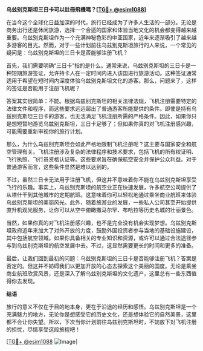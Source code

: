 **乌兹别克斯坦三日卡可以註冊飛機嗎？[[TG💪+ @esim1088](https://t.me/s/esim1088)]**

在当今这个全球化日益加深的时代，旅行已经成为了许多人生活的一部分。无论是商务出行还是休闲旅游，选择一个合适的国家和体验当地文化的机会都变得越来越重要。乌兹别克斯坦作为一个充满神秘色彩的中亚国家，近年来逐渐吸引了越来越多游客的目光。然而，对于一些计划前往乌兹别克斯坦旅行的人来说，一个常见的疑问是：乌兹别克斯坦的三日卡是否能够注册飞机？

首先，我们需要明确“三日卡”指的是什么。通常来说，乌兹别克斯坦的三日卡是一种短期旅游签证，允许持卡人在一定时间内进入该国进行旅游活动。这种签证通常适用于希望在短时间内深度体验乌兹别克斯坦文化的游客。那么，问题来了，这样的签证是否能用于注册飞机呢？

答案其实很简单：不能。根据乌兹别克斯坦的相关法律法规，飞机注册需要特定的法律文件和程序，而这些要求远远超出了普通游客所能提供的条件。即使是持有乌兹别克斯坦三日卡的游客，也无法满足飞机注册所需的严格条件。因此，如果你只是想短暂地游览乌兹别克斯坦，三日卡足够了；但如果你真的对飞机注册感兴趣，可能需要重新审视你的旅行计划。

那么，为什么乌兹别克斯坦会如此严格地限制飞机注册呢？这主要与国家安全和航空管理有关。飞机注册涉及复杂的法律程序和技术要求，包括飞机的所有权证明、飞行执照、飞行员资格认证等。这些要求旨在确保航空安全并保护公众利益。对于普通游客而言，这些条件显然是难以达到的。

不过，虽然三日卡无法用于注册飞机，但这并不意味着你不能在乌兹别克斯坦享受飞行的乐趣。事实上，乌兹别克斯坦的航空业正在快速发展，许多航空公司提供了从塔什干到其他城市的定期航班。这意味着你可以轻松地通过乘坐商业航班来体验乌兹别克斯坦的美丽风光。此外，随着旅游业的发展，一些私人公司甚至开始提供直升机观光服务，让你可以从空中俯瞰撒马尔罕、布哈拉等历史名城的壮丽景色。

当然，如果你真的对飞机注册感兴趣，也不是完全没有机会实现梦想。乌兹别克斯坦政府近年来加大了对外开放的力度，鼓励外国投资者参与当地的基础设施建设，其中包括航空领域。如果你具备相关的专业知识和资源，或许可以通过合法途径参与到乌兹别克斯坦的航空发展中去。不过，这显然需要更长的时间和更多的准备。

最后，让我们回到最初的问题：乌兹别克斯坦的三日卡是否能够注册飞机？答案是否定的。但这并不妨碍我们以更加开放的心态去探索这个美丽的国度。无论是乘坐商业航班欣赏风景，还是深入了解乌兹别克斯坦的文化遗产，这里总有一些东西值得你去发现。

**结语**

旅行的意义不仅在于目的地本身，更在于沿途的经历和感悟。乌兹别克斯坦是一个充满魅力的地方，无论你是想感受它的历史文化，还是想体验它的自然美景，这里都不会让你失望。所以，下次当你计划前往乌兹别克斯坦时，不妨放下对飞机注册的担忧，尽情享受这段旅程吧！

[[TG💪+ @esim1088](https://t.me/s/esim1088) ![Image](https://i.postimg.cc/4NQfJmqS/Snipaste-2025-05-13-00-14-12.png)]
